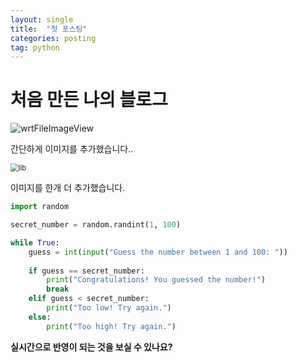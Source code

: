 ```yaml
---
layout: single 
title:  "첫 포스팅"
categories: posting
tag: python
---
```


# 처음 만든 나의 블로그






![wrtFileImageView](../../images/2024-07-05-blog/wrtFileImageView.jpg)

간단하게 이미지를 추가했습니다..





<img src="../../images/2024-07-05-blog/lib.jpg" alt="lib" style="zoom:80%;" />

이미지를 한개 더 추가했습니다.


```python
import random

secret_number = random.randint(1, 100)

while True:
    guess = int(input("Guess the number between 1 and 100: "))
    
    if guess == secret_number:
        print("Congratulations! You guessed the number!")
        break
    elif guess < secret_number:
        print("Too low! Try again.")
    else:
        print("Too high! Try again.")
```



**실시간으로 반영이 되는 것을 보실 수 있나요?**

